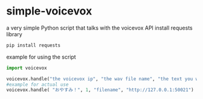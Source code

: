 # simple-voicevox
a very simple Python script that talks with the voicevox API
install requests library
```python
pip install requests
```
example for using the script
```python
import voicevox

voicevox.handle("the voicevox ip", "the wav file name", "the text you want to enter in Japanese", "the character number")
#example for actual use
voicevox.handle( "おやすみ！", 1, "filename", "http://127.0.0.1:50021")
```
